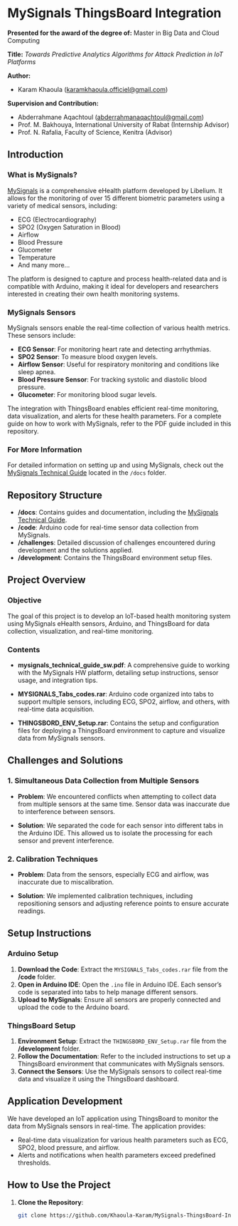 # MySignals ThingsBoard Integration

**Presented for the award of the degree of:**
Master in Big Data and Cloud Computing

**Title:**
_Towards Predictive Analytics Algorithms for Attack Prediction in IoT Platforms_

**Author:**
- Karam Khaoula (karamkhaoula.officiel@gmail.com)

**Supervision and Contribution:**
- Abderrahmane Aqachtoul (abderrahmanaqachtoul@gmail.com)
- Prof. M. Bakhouya, International University of Rabat (Internship Advisor)
- Prof. N. Rafalia, Faculty of Science, Kenitra (Advisor)

## Introduction

### What is MySignals?
[MySignals](https://www.cooking-hacks.com/documentation/tutorial-mysignals-hw-v2.html) is a comprehensive eHealth platform developed by Libelium. It allows for the monitoring of over 15 different biometric parameters using a variety of medical sensors, including:
- ECG (Electrocardiography)
- SPO2 (Oxygen Saturation in Blood)
- Airflow
- Blood Pressure
- Glucometer
- Temperature
- And many more...

The platform is designed to capture and process health-related data and is compatible with Arduino, making it ideal for developers and researchers interested in creating their own health monitoring systems.

### MySignals Sensors
MySignals sensors enable the real-time collection of various health metrics. These sensors include:
- **ECG Sensor**: For monitoring heart rate and detecting arrhythmias.
- **SPO2 Sensor**: To measure blood oxygen levels.
- **Airflow Sensor**: Useful for respiratory monitoring and conditions like sleep apnea.
- **Blood Pressure Sensor**: For tracking systolic and diastolic blood pressure.
- **Glucometer**: For monitoring blood sugar levels.

The integration with ThingsBoard enables efficient real-time monitoring, data visualization, and alerts for these health parameters. For a complete guide on how to work with MySignals, refer to the PDF guide included in this repository.

### For More Information
For detailed information on setting up and using MySignals, check out the [MySignals Technical Guide](docs/mysignals_technical_guide_sw.pdf) located in the `/docs` folder.

## Repository Structure

- **/docs**: Contains guides and documentation, including the [MySignals Technical Guide](docs/mysignals_technical_guide_sw.pdf).
- **/code**: Arduino code for real-time sensor data collection from MySignals.
- **/challenges**: Detailed discussion of challenges encountered during development and the solutions applied.
- **/development**: Contains the ThingsBoard environment setup files.

## Project Overview

### Objective
The goal of this project is to develop an IoT-based health monitoring system using MySignals eHealth sensors, Arduino, and ThingsBoard for data collection, visualization, and real-time monitoring.

### Contents

- **mysignals_technical_guide_sw.pdf**: A comprehensive guide to working with the MySignals HW platform, detailing setup instructions, sensor usage, and integration tips.
  
- **MYSIGNALS_Tabs_codes.rar**: Arduino code organized into tabs to support multiple sensors, including ECG, SPO2, airflow, and others, with real-time data acquisition.

- **THINGSBORD_ENV_Setup.rar**: Contains the setup and configuration files for deploying a ThingsBoard environment to capture and visualize data from MySignals sensors.

## Challenges and Solutions

### 1. Simultaneous Data Collection from Multiple Sensors
- **Problem**: We encountered conflicts when attempting to collect data from multiple sensors at the same time. Sensor data was inaccurate due to interference between sensors.
  
- **Solution**: We separated the code for each sensor into different tabs in the Arduino IDE. This allowed us to isolate the processing for each sensor and prevent interference.

### 2. Calibration Techniques
- **Problem**: Data from the sensors, especially ECG and airflow, was inaccurate due to miscalibration.

- **Solution**: We implemented calibration techniques, including repositioning sensors and adjusting reference points to ensure accurate readings.

## Setup Instructions

### Arduino Setup
1. **Download the Code**: Extract the `MYSIGNALS_Tabs_codes.rar` file from the **/code** folder.
2. **Open in Arduino IDE**: Open the `.ino` file in Arduino IDE. Each sensor’s code is separated into tabs to help manage different sensors.
3. **Upload to MySignals**: Ensure all sensors are properly connected and upload the code to the Arduino board.

### ThingsBoard Setup
1. **Environment Setup**: Extract the `THINGSBORD_ENV_Setup.rar` file from the **/development** folder.
2. **Follow the Documentation**: Refer to the included instructions to set up a ThingsBoard environment that communicates with MySignals sensors.
3. **Connect the Sensors**: Use the MySignals sensors to collect real-time data and visualize it using the ThingsBoard dashboard.

## Application Development

We have developed an IoT application using ThingsBoard to monitor the data from MySignals sensors in real-time. The application provides:
- Real-time data visualization for various health parameters such as ECG, SPO2, blood pressure, and airflow.
- Alerts and notifications when health parameters exceed predefined thresholds.

## How to Use the Project

1. **Clone the Repository**:
   ```bash
   git clone https://github.com/Khaoula-Karam/MySignals-ThingsBoard-Integration.git
